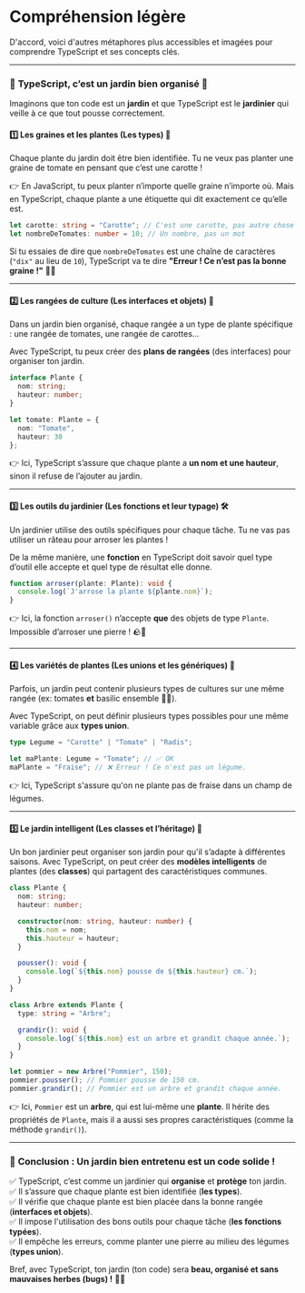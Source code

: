 # Compréhension légère 

D'accord, voici d'autres métaphores plus accessibles et imagées pour comprendre TypeScript et ses concepts clés.  

---

### 🌳 **TypeScript, c’est un jardin bien organisé** 🌳  

Imaginons que ton code est un **jardin** et que TypeScript est le **jardinier** qui veille à ce que tout pousse correctement.  

#### 1️⃣ **Les graines et les plantes (Les types) 🌱**  
Chaque plante du jardin doit être bien identifiée. Tu ne veux pas planter une graine de tomate en pensant que c’est une carotte !  

👉 En JavaScript, tu peux planter n’importe quelle graine n’importe où. Mais en TypeScript, chaque plante a une étiquette qui dit exactement ce qu’elle est.  

```typescript
let carotte: string = "Carotte"; // C'est une carotte, pas autre chose !
let nombreDeTomates: number = 10; // Un nombre, pas un mot
```

Si tu essaies de dire que `nombreDeTomates` est une chaîne de caractères (`"dix"` au lieu de `10`), TypeScript va te dire **"Erreur ! Ce n’est pas la bonne graine !"** 🌾❌  

---

#### 2️⃣ **Les rangées de culture (Les interfaces et objets) 🌻**  
Dans un jardin bien organisé, chaque rangée a un type de plante spécifique : une rangée de tomates, une rangée de carottes...  

Avec TypeScript, tu peux créer des **plans de rangées** (des interfaces) pour organiser ton jardin.  

```typescript
interface Plante {
  nom: string;
  hauteur: number;
}

let tomate: Plante = {
  nom: "Tomate",
  hauteur: 30
};
```

👉 Ici, TypeScript s’assure que chaque plante a **un nom et une hauteur**, sinon il refuse de l’ajouter au jardin.  

---

#### 3️⃣ **Les outils du jardinier (Les fonctions et leur typage) 🛠️**  
Un jardinier utilise des outils spécifiques pour chaque tâche. Tu ne vas pas utiliser un râteau pour arroser les plantes !  

De la même manière, une **fonction** en TypeScript doit savoir quel type d’outil elle accepte et quel type de résultat elle donne.  

```typescript
function arroser(plante: Plante): void {
  console.log(`J'arrose la plante ${plante.nom}`);
}
```

👉 Ici, la fonction `arroser()` n’accepte **que** des objets de type `Plante`. Impossible d’arroser une pierre ! 🪨🚫  

---

#### 4️⃣ **Les variétés de plantes (Les unions et les génériques) 🌾**  
Parfois, un jardin peut contenir plusieurs types de cultures sur une même rangée (ex: tomates **et** basilic ensemble 🍅🌿).  

Avec TypeScript, on peut définir plusieurs types possibles pour une même variable grâce aux **types union**.  

```typescript
type Legume = "Carotte" | "Tomate" | "Radis";

let maPlante: Legume = "Tomate"; // ✅ OK
maPlante = "Fraise"; // ❌ Erreur ! Ce n'est pas un légume.
```

👉 Ici, TypeScript s'assure qu'on ne plante pas de fraise dans un champ de légumes.  

---

#### 5️⃣ **Le jardin intelligent (Les classes et l’héritage) 🤖**  
Un bon jardinier peut organiser son jardin pour qu'il s’adapte à différentes saisons. Avec TypeScript, on peut créer des **modèles intelligents** de plantes (des **classes**) qui partagent des caractéristiques communes.  

```typescript
class Plante {
  nom: string;
  hauteur: number;

  constructor(nom: string, hauteur: number) {
    this.nom = nom;
    this.hauteur = hauteur;
  }

  pousser(): void {
    console.log(`${this.nom} pousse de ${this.hauteur} cm.`);
  }
}

class Arbre extends Plante {
  type: string = "Arbre";

  grandir(): void {
    console.log(`${this.nom} est un arbre et grandit chaque année.`);
  }
}

let pommier = new Arbre("Pommier", 150);
pommier.pousser(); // Pommier pousse de 150 cm.
pommier.grandir(); // Pommier est un arbre et grandit chaque année.
```

👉 Ici, `Pommier` est un **arbre**, qui est lui-même une **plante**. Il hérite des propriétés de `Plante`, mais il a aussi ses propres caractéristiques (comme la méthode `grandir()`).  

---

### 🎯 **Conclusion : Un jardin bien entretenu est un code solide !**  
✅ TypeScript, c’est comme un jardinier qui **organise** et **protège** ton jardin.  
✅ Il s’assure que chaque plante est bien identifiée (**les types**).  
✅ Il vérifie que chaque plante est bien placée dans la bonne rangée (**interfaces et objets**).  
✅ Il impose l'utilisation des bons outils pour chaque tâche (**les fonctions typées**).  
✅ Il empêche les erreurs, comme planter une pierre au milieu des légumes (**types union**).  

Bref, avec TypeScript, ton jardin (ton code) sera **beau, organisé et sans mauvaises herbes (bugs) !** 🌿🚀
